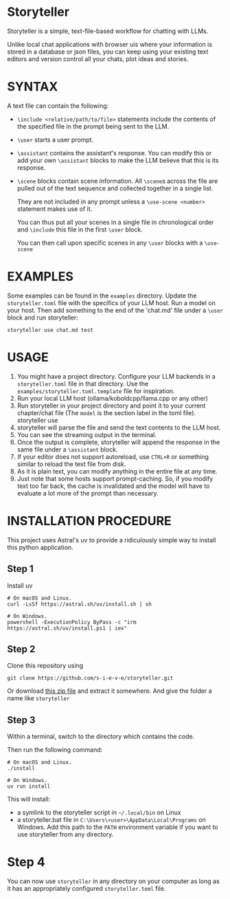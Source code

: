 # Storyteller

Storyteller is a simple, text-file-based workflow for chatting with LLMs.

Unlike local chat applications with browser uis where your information is stored in a database or json files, you can keep using your existing text editors and version control all your chats, plot ideas and stories.

# SYNTAX

A text file can contain the following:

- `\include <relative/path/to/file>` statements include the contents of the specified file in the prompt being sent to the LLM.

- `\user` starts a user prompt.

- `\assistant` contains the assistant's response. You can modify this or add your own `\assistant` blocks to make the LLM believe that this is its response.

- `\scene` blocks contain scene information. All `\scene`s across the file are pulled out of the text sequence and collected together in a single list.

  They are not included in any prompt unless a `\use-scene <number>` statement makes use of it.

  You can thus put all your scenes in a single file in chronological order and `\include` this file in the first `\user` block.

  You can then call upon specific scenes in any `\user` blocks with a `\use-scene`

# EXAMPLES

Some examples can be found in the `examples` directory. Update the `storyteller.toml` file with the specifics of your LLM host. Run a model on your host. Then add something to the end of the 'chat.md' file under a `\user` block and run storyteller:

    storyteller use chat.md test

# USAGE

1. You might have a project directory. Configure your LLM backends in a `storyteller.toml` file in that directory. Use the `examples/storyteller.toml.template` file for inspiration.
2. Run your local LLM host (ollama/koboldcpp/llama.cpp or any other)
3. Run storyteller in your project directory and point it to your current chapter/chat file (The `model` is the section label in the toml file).
    storyteller use <file> <model>
4. storyteller will parse the file and send the text contents to the LLM host.
5. You can see the streaming output in the terminal.
6. Once the output is complete, storyteller will append the response in the same file under a `\assistant` block.
7. If your editor does not support autoreload, use `CTRL+R` or something similar to reload the text file from disk.
8. As it is plain text, you can modify anything in the entire file at any time.
9. Just note that some hosts support prompt-caching. So, if you modify text too far back, the cache is invalidated and the model will have to evaluate a lot more of the prompt than necessary.

# INSTALLATION PROCEDURE

This project uses Astral's uv to provide a ridiculously simple way to install this python application.

## Step 1
Install uv

    # On macOS and Linux.
    curl -LsSf https://astral.sh/uv/install.sh | sh

    # On Windows.
    powershell -ExecutionPolicy ByPass -c "irm https://astral.sh/uv/install.ps1 | iex"

## Step 2
Clone this repository using

    git clone https://github.com/s-i-e-v-e/storyteller.git

Or download [this zip file](https://github.com/s-i-e-v-e/storyteller/archive/refs/heads/main.zip) and extract it somewhere. And give the folder a name like `storyteller`

## Step 3
Within a terminal, switch to the directory which contains the code.

Then run the following command:

    # On macOS and Linux.
    ./install

    # On Windows.
    uv run install

This will install:

- a symlink to the storyteller script in `~/.local/bin` on Linux
- a storyteller.bat file in `C:\Users\<user>\AppData\Local\Programs` on Windows. Add this path to the `PATH` environment variable if you want to use storyteller from any directory.

# Step 4

You can now use `storyteller` in any directory on your computer as long as it has an appropriately configured `storyteller.toml` file.
